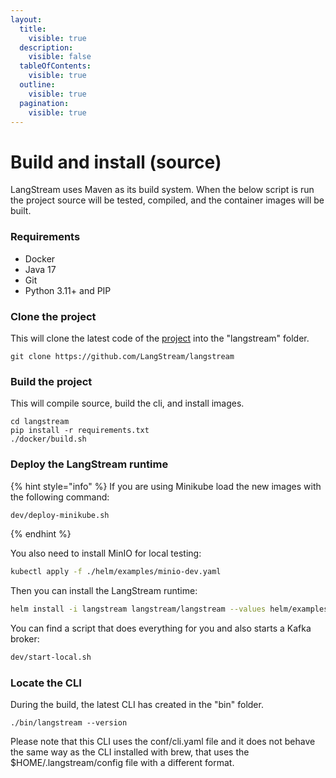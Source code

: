 ```yaml
---
layout:
  title:
    visible: true
  description:
    visible: false
  tableOfContents:
    visible: true
  outline:
    visible: true
  pagination:
    visible: true
---
```


# Build and install (source)

LangStream uses Maven as its build system. When the below script is run the project source will be tested, compiled, and the container images will be built.

### Requirements

* Docker
* Java 17
* Git
* Python 3.11+ and PIP

### Clone the project

This will clone the latest code of the [project](https://github.com/LangStream/langstream) into the "langstream" folder.

```
git clone https://github.com/LangStream/langstream
```

### Build the project

This will compile source, build the cli, and install images.

```
cd langstream
pip install -r requirements.txt
./docker/build.sh
```

### Deploy the LangStream runtime

{% hint style="info" %}
If you are using Minikube load the new images with the following command:

```bash
dev/deploy-minikube.sh
```
{% endhint %}

You also need to install MinIO for local testing:

```bash
kubectl apply -f ./helm/examples/minio-dev.yaml
```

Then you can install the LangStream runtime:

```bash
helm install -i langstream langstream/langstream --values helm/examples/local.yaml --wait
```

You can find a script that does everything for you and also starts a Kafka broker:

```bash
dev/start-local.sh
```


### Locate the CLI

During the build, the latest CLI has created in the "bin" folder.

```
./bin/langstream --version
```

Please note that this CLI uses the conf/cli.yaml file and it does not behave the same way as the CLI installed with brew, that uses the $HOME/.langstream/config file with a different format.